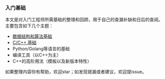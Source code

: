 ### 入门基础

本文是对入门工程师所需基础的整理和回顾，用于自己的查漏补缺和日后的查阅。主要包含如下几个主题：
* [数据结构和算法基础](./data_struct_and_algo.md)
* [C/C++ 基础](./cpp_basics.md)
* Python/Golang等语言的基础
* 编译工具（以C++为主）
* C++的高阶用法（模板以及新版本特性）

如果整理内容你有帮助，欢迎star；如发现错漏或者建议，欢迎提issue。
